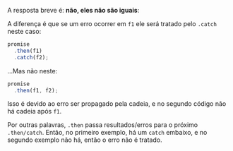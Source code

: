 A resposta breve é: **não, eles não são iguais**:

A diferença é que se um erro ocorrer em `f1` ele será tratado pelo `.catch` neste caso:

```js run
promise
  .then(f1)
  .catch(f2);
```

...Mas não neste:

```js run
promise
  .then(f1, f2);
```

Isso é devido ao erro ser propagado pela cadeia, e no segundo código não há cadeia após `f1`.

Por outras palavras, `.then` passa resultados/erros para o próximo `.then/catch`. Então, no primeiro exemplo, há um `catch` embaixo, e no segundo exemplo não há, então o erro não é tratado.
